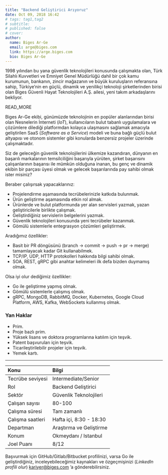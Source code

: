 ```yaml
---
title: "Backend Geliştirici Arıyoruz"
date: Oct 09, 2018 16:42
# tags: tag1,tag2
# subtitle: 
# published: false
# cover: 
author:
  name: Biges Ar-Ge
  email: arge@biges.com
  link: https://arge.biges.com
  bio: Biges Ar-Ge
---
```


1998 yılından bu yana güvenlik teknolojileri konusunda çalışmakta olan, Türk
Silahlı Kuvvetleri ve Emniyet Genel Müdürlüğü dahil bir çok kamu kurumunun,
bankanın, zincir mağazanın ve büyük kuruluşların referansına sahip,
Türkiye’nin en güçlü, dinamik ve yenilikçi teknoloji şirketlerinden birisi
olan Biges Güvenli Hayat Teknolojileri A.Ş. ailesi, yeni takım arkadaşlarını
bekliyor.

READ_MORE

Biges Ar-Ge ekibi, günümüzde teknolojinin en popüler alanlarından birisi olan
Nesnelerin İnterneti (*IoT*), kullanıcıların bulut tabanlı uygulamalara ve
çözümlere dilediği platformdan kolayca ulaşmasını sağlamak amacıyla
geliştirilen SaaS (*Software as a Service*) modeli ve buna bağlı güçlü bulut
altyapısı ve otonom sistemler gibi konularda benzersiz projeler üzerinde
çalışmaktadır.

Siz de geleceğin güvenlik teknolojilerini ülkemize kazandıran, dünyanın en
başarılı markalarının temsilciliğini başarıyla yürüten, şirket başarısını
çalışanlarının başarısı ile mümkün olduğuna inanan, bu genç ve dinamik ekibin
bir parçası üyesi olmak ve gelecek başarılarında pay sahibi olmak ister
misiniz?

Beraber çalışırsak yapacaklarınız:

- Projelendirme aşamasında tecrübelerinizle katkıda bulunmak.
- Ürün geliştirme aşamasında etkin rol almak.
- Ürünlerde ve bulut platformunda yer alan servisleri yazmak, yazan geliştiricilerle birlikte çalışmak.
- Geliştirdiğiniz servislerin belgelerini yazmak.
- Güvenlik teknolojileri konusunda yeni tecrübeler kazanmak.
- Gömülü sistemlerle entegrasyon çözümleri geliştirmek.

Aradığımız özellikler:

- Basit bir PR döngüsünü (branch -> commit -> push -> pr -> merge) tamamlayacak kadar Git kullanabilmek.
- TCP/IP, UDP, HTTP protokolleri hakkında bilgi sahibi olmak.
- SOA, REST, gRPC gibi anahtar kelimeleri ilk defa bizden duymamış olmak.


Olsa iyi olur dediğimiz özellikler:

- Go ile geliştirme yapmış olmak.
- Gömülü sistemlerle çalışmış olmak.
- gRPC, MongoDB, RabbitMQ, Docker, Kubernetes, Google Cloud Platform, AWS, Kafka, WebSockets kullanmış olmak.

### Yan Haklar

- Prim.
- Proje bazlı prim.
- Yüksek lisans ve doktora programlarına katılım için teşvik.
- Patent başvuruları için teşvik.
- Ticarileştirilebilir projeler için teşvik.
- Yemek kartı.

---

| Konu              | Bilgi                    |
|:------------------|:-------------------------|
| Tecrübe seviyesi  | Intermediate/Senior      |
| Rol               | Backend Geliştirici      |
| Sektör            | Güvenlik Teknolojileri   |
| Çalışan sayısı    | 80-100                   |
| Çalışma süresi    | Tam zamanlı              |
| Çalışma saatleri  | Hafta içi, 8:30 - 18:30  |
| Departman         | Araştırma ve Geliştirme  |
| Konum             | Okmeydanı / Istanbul     |
| Joel Puanı        | 8/12                     |

Başvurmak için GitHub/Gitlab/Bitbucket profilinizi, varsa Go ile
geliştirdiğiniz, inceleyebileceğimiz kaynakları ve özgeçmişinizi
(*LinkedIn profili olur*) kariyer@biges.com ’a gönderebilirsiniz.
